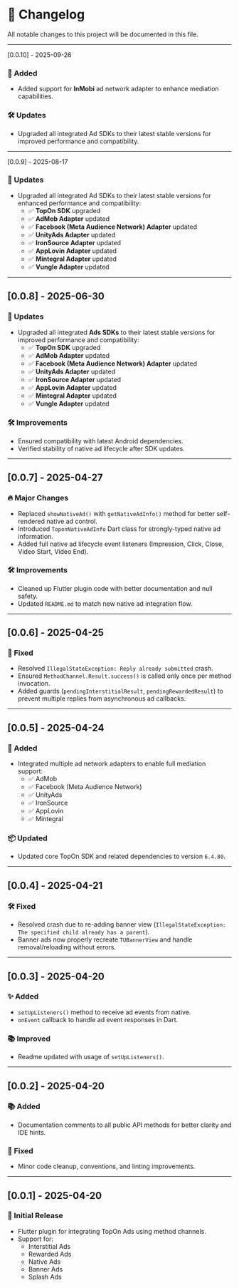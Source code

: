 
# 📄 Changelog

All notable changes to this project will be documented in this file.

---

[0.0.10] - 2025-09-26
### 🔌 Added

- Added support for **InMobi** ad network adapter to enhance mediation capabilities.

### 🛠️ Updates

- Upgraded all integrated Ad SDKs to their latest stable versions for improved performance and compatibility.

---

[0.0.9] - 2025-08-17
### 🚀 Updates

- Upgraded all integrated Ad SDKs to their latest stable versions for enhanced performance and compatibility:
  - ✅ **TopOn SDK** upgraded
  - ✅ **AdMob Adapter** updated
  - ✅ **Facebook (Meta Audience Network) Adapter** updated
  - ✅ **UnityAds Adapter** updated
  - ✅ **IronSource Adapter** updated
  - ✅ **AppLovin Adapter** updated
  - ✅ **Mintegral Adapter** updated
  - ✅ **Vungle Adapter** updated

---

## [0.0.8] - 2025-06-30

### 🚀 Updates
- Upgraded all integrated **Ads SDKs** to their latest stable versions for improved performance and compatibility:
  - ✅ **TopOn SDK** upgraded
  - ✅ **AdMob Adapter** updated
  - ✅ **Facebook (Meta Audience Network) Adapter** updated
  - ✅ **UnityAds Adapter** updated
  - ✅ **IronSource Adapter** updated
  - ✅ **AppLovin Adapter** updated
  - ✅ **Mintegral Adapter** updated
  - ✅ **Vungle Adapter** updated

### 🛠️ Improvements
- Ensured compatibility with latest Android dependencies.
- Verified stability of native ad lifecycle after SDK updates.

---

## [0.0.7] - 2025-04-27

### 🔥 Major Changes
- Replaced `showNativeAd()` with `getNativeAdInfo()` method for better self-rendered native ad control.
- Introduced `ToponNativeAdInfo` Dart class for strongly-typed native ad information.
- Added full native ad lifecycle event listeners (Impression, Click, Close, Video Start, Video End).

### 🛠️ Improvements
- Cleaned up Flutter plugin code with better documentation and null safety.
- Updated `README.md` to match new native ad integration flow.

---

## [0.0.6] - 2025-04-25

### 🐞 Fixed
- Resolved `IllegalStateException: Reply already submitted` crash.
- Ensured `MethodChannel.Result.success()` is called only once per method invocation.
- Added guards (`pendingInterstitialResult`, `pendingRewardedResult`) to prevent multiple replies from asynchronous ad callbacks.

---

## [0.0.5] - 2025-04-24

### 🔌 Added
- Integrated multiple ad network adapters to enable full mediation support:
  - ✅ AdMob
  - ✅ Facebook (Meta Audience Network)
  - ✅ UnityAds
  - ✅ IronSource
  - ✅ AppLovin
  - ✅ Mintegral

### 📦 Updated
- Updated core TopOn SDK and related dependencies to version `6.4.80`.

---

## [0.0.4] - 2025-04-21

### 🛠️ Fixed
- Resolved crash due to re-adding banner view (`IllegalStateException: The specified child already has a parent`).
- Banner ads now properly recreate `TUBannerView` and handle removal/reloading without errors.

---

## [0.0.3] - 2025-04-20

### ✨ Added
- `setUpListeners()` method to receive ad events from native.
- `onEvent` callback to handle ad event responses in Dart.

### 📚 Improved
- Readme updated with usage of `setUpListeners()`.

---

## [0.0.2] - 2025-04-20

### 📚 Added
- Documentation comments to all public API methods for better clarity and IDE hints.

### 🧹 Fixed
- Minor code cleanup, conventions, and linting improvements.

---

## [0.0.1] - 2025-04-20

### 🚀 Initial Release
- Flutter plugin for integrating TopOn Ads using method channels.
- Support for:  
  - Interstitial Ads  
  - Rewarded Ads  
  - Native Ads  
  - Banner Ads  
  - Splash Ads
